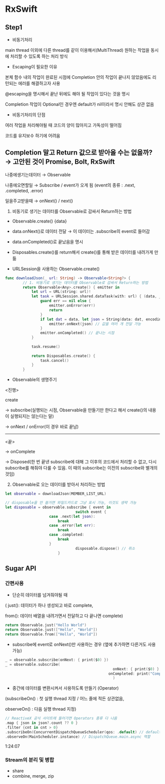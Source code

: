 # RxSwift
## Step1

- 비동기처리

main thread 이외에 다른 thread를 같이 이용해서(MultiThread) 원하는 작업을 동시에 처리할 수 있도록 하는 처리 방식

- Escaping이 필요한 이유

본체 함수 내의 작업이 완료된 시점에 Completion 안의 작업이 끝나지 않았음에도 리턴되는 에러를 해결하고자 사용

@escaping을 명시해서 끝난 뒤에도 해야 될 작업이 있다는 것을 명시

Completion 작업이 Optional인 경우엔 default가 nil이라서 명시 안해도 상관 없음

- 비동기처리의 단점

여러 작업을 처리해야될 때 코드의 양이 많아지고 가독성이 떨어짐

코드를 유지보수 하기에 어려움

## Completion 말고 Return 값으로 받아올 수는 없을까? → 고안된 것이 Promise, Bolt, RxSwift

나중에생기는데이터 → Observable

나중에오면할일 → Subscribe / event가 오게 됨
(event의 종류 : .next, .completed, .error)

일을주고받을때 → onNext() / next()

1. 비동기로 생기는 데이터를 Observable로 감싸서 Return하는 방법

- Observable.create() {data}
- data.onNext()로 데이터 전달 → 이 데이터는 .subscribe의 event로 들어감
- data.onCompleted()로 끝났음을 명시
- Disposables.create()를 return해서 create()를 통해 받은 데이터를 내려가게 만듦

 - URLSession을 사용하는 Observable.create()

```swift
func downloadJson(_ url: String) -> Observable<String?> {
        // 1. 비동기로 생기는 데이터를 Observable로 감싸서 Return하는 방법
        return Observable<Any>.create() { emitter in
            let url = URL(string: url)!
            let task = URLSession.shared.dataTask(with: url) { (data, _, err) in
                guard err == nil else {
                    emitter.onError(err!)
                    return
                }
                if let dat = data, let json = String(data: dat, encoding: .utf8) {
                    emitter.onNext(json) // 값을 여러 개 전달 가능
                }
                emitter.onCompleted() // 끝나는 시점
            }
            
            task.resume()
            
            return Disposables.create() {
                task.cancel()
            }
        }
```

- Observable의 생명주기

<진행>

create

→ subscribe(실행되는 시점, Observable을 만들기만 한다고 해서 create()의 내용이 실행되지는 않는다는 말)

→ onNext / onError(이 경우 바로 끝남)

---

<끝>

→ onComplete

→ Disposed(한 번 끝낸 subscribe에 대해 그 이후의 코드에서 처리할 수 없고, 다시 subscribe를 해줘야 다룰 수 있음. 이 때의 subscribe는 이전의 subscribe와 별개의 것임)


2. Observable로 오는 데이터를 받아서 처리하는 방법

```swift
let observable = downloadJson(MEMBER_LIST_URL)

// disposable을 안 쓸거면 와일드카드로 그냥 표시 가능, 이것도 생략 가능
let disposable = observable.subscribe { event in 
								switch event {
		            case .next(let json):
		                break
		            case .error(let err):
		                break
		            case .completed:
		                break
		            }
								disposable.dispose() // 취소
						}
```

## Sugar API

### 간편사용

- 단순히 데이터를 넘겨줘야될 때

( just(): 데이터가 하나 생성되고 바로 complete, 

 from(): 데이터 배열을 내려가면서 전달하고 다 끝나면 complete)

```swift
return Observable.just("Hello World")
return Observable.just(["Hello", "World"])
return Observable.from(["Hello", "World"])
```

- subscribe에 event로 onNext()만 사용하는 경우 (옆에 추가하면 다른거도 사용 가능)

```swift
_ = observable.subscribe(onNext: { print($0) })
_ = observable.subscribe(
												 onNext: { print($0) }, 
											   onCompleted: print("Complete")
												 )
```

- 중간에 데이터를 변환시켜서 사용하도록 만들기 (Operator)

(subscribeOn() : 첫 실행 thread 지정 / 어느 줄에 적든 상관없음, 

 observeOn() : 다음 실행 thread 지정)

```swift
// ReactiveX 공식 사이트에 들어가면 Operators 종류 다 나옴
.map { json in json?.count ?? 0 }
.filter {cnt in cnt > 0}
.subscribeOn(ConcurrentDispatchQueueScheduler(qos: .default) // default qos를 가지는 thread에서 처음으로 실행
.observeOn(MainScheduler.instance) // DispatchQueue.main.async 역할
```

1:24:07

### Stream의 분리 및 병합

- share
- combine, merge, zip